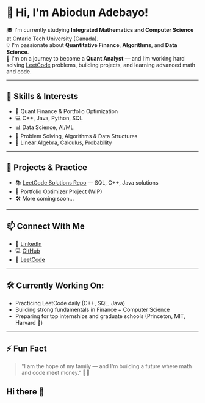 # 👋 Hi, I'm Abiodun Adebayo!

🎓 I'm currently studying **Integrated Mathematics and Computer Science** at Ontario Tech University (Canada).  
💡 I’m passionate about **Quantitative Finance**, **Algorithms**, and **Data Science**.  
🚀 I'm on a journey to become a **Quant Analyst** — and I’m working hard solving [LeetCode](https://leetcode.com/u/Biodunseyi/) problems, building projects, and learning advanced math and code.

---

## 🧠 Skills & Interests
- 💼 Quant Finance & Portfolio Optimization
- 💻 C++, Java, Python, SQL
- 📊 Data Science, AI/ML
- 🔧 Problem Solving, Algorithms & Data Structures
- 🧮 Linear Algebra, Calculus, Probability

---

## 📘 Projects & Practice
- 📚 [LeetCode Solutions Repo](https://github.com/biodunseyi/leetcode-solutions) — SQL, C++, Java solutions
- 💼 Portfolio Optimizer Project (WIP)
- 🛠️ More coming soon...

---

## 📫 Connect With Me
- 🔗 [LinkedIn](https://www.linkedin.com/in/adebayo-abiodun-8b3332245/)
- 💻 [GitHub](https://github.com/biodunseyi)
- 🧠 [LeetCode](https://leetcode.com/u/Biodunseyi/)

---

## 🛠️ Currently Working On:
- Practicing LeetCode daily (C++, SQL, Java)
- Building strong fundamentals in Finance + Computer Science
- Preparing for top internships and graduate schools (Princeton, MIT, Harvard 👀)

---

## ⚡ Fun Fact
> "I am the hope of my family — and I'm building a future where math and code meet money." 💸🔥
## Hi there 👋

<!--
**biodunseyi/biodunseyi** is a ✨ _special_ ✨ repository because its `README.md` (this file) appears on your GitHub profile.

Here are some ideas to get you started:

- 🔭 I’m currently working on ...
- 🌱 I’m currently learning ...
- 👯 I’m looking to collaborate on ...
- 🤔 I’m looking for help with ...
- 💬 Ask me about ...
- 📫 How to reach me: ...
- 😄 Pronouns: ...
- ⚡ Fun fact: ...
-->
